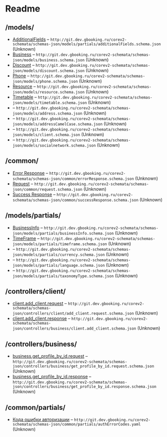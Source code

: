 # Readme

## /models/

- [AdditionalFields](./models/additionalField.schema.md) –
  `http://git.dev.gbooking.ru/corev2-schemata/schemas-json/models/partials/additionalFields.schema.json` (Unknown)
- [Business](./models/business.schema.md) –
  `http://git.dev.gbooking.ru/corev2-schemata/schemas-json/models/business.schema.json` (Unknown)
- [Discount](./models/discount.schema.md) –
  `http://git.dev.gbooking.ru/corev2-schemata/schemas-json/models/discount.schema.json` (Unknown)
- [Phone](./models/phone.schema.md) –
  `http://git.dev.gbooking.ru/corev2-schemata/schemas-json/models/phone.schema.json` (Unknown)
- [Resource](./models/resource.schema.md) –
  `http://git.dev.gbooking.ru/corev2-schemata/schemas-json/models/resource.schema.json` (Unknown)
- [Timetable](./models/timetable.schema.md) –
  `http://git.dev.gbooking.ru/corev2-schemata/schemas-json/models/timetable.schema.json` (Unknown)
- [](./models/address.schema.md) – `http://git.dev.gbooking.ru/corev2-schemata/schemas-json/models/address.schema.json`
  (Unknown)
- [](./models/addressCamelCase.schema.md) –
  `http://git.dev.gbooking.ru/corev2-schemata/schemas-json/models/addressCamelCase.schema.json` (Unknown)
- [](./models/client.schema.md) – `http://git.dev.gbooking.ru/corev2-schemata/schemas-json/models/client.schema.json`
  (Unknown)
- [](./models/socialNetwork.schema.md) –
  `http://git.dev.gbooking.ru/corev2-schemata/schemas-json/models/socialnetwork.schema.json` (Unknown)

## /common/

- [Error Response](./common/errorResponse.schema.md) –
  `http://git.dev.gbooking.ru/corev2-schemata/schemas-json/common/errorResponse.schema.json` (Unknown)
- [Request](./common/request.schema.md) –
  `http://git.dev.gbooking.ru/corev2-schemata/schemas-json/common/request.schema.json` (Unknown)
- [Success Response](./common/successResponse.schema.md) –
  `http://git.dev.gbooking.ru/corev2-schemata/schemas-json/common/successResponse.schema.json` (Unknown)

## /models/partials/

- [BusinessInfo](./models/partials/businessInfo.schema.md) –
  `http://git.dev.gbooking.ru/corev2-schemata/schemas-json/models/partials/businessInfo.schema.json` (Unknown)
- [TimeFrame](./models/partials/timeframe.schema.md) –
  `http://git.dev.gbooking.ru/corev2-schemata/schemas-json/models/partials/timeframe.schema.json` (Unknown)
- [](./models/partials/currency.schema.md) –
  `http://git.dev.gbooking.ru/corev2-schemata/schemas-json/models/partials/currency.schema.json` (Unknown)
- [](./models/partials/language.schema.md) –
  `http://git.dev.gbooking.ru/corev2-schemata/schemas-json/models/partials/language.schema.json` (Unknown)
- [](./models/partials/taxonomyType.schema.md) –
  `http://git.dev.gbooking.ru/corev2-schemata/schemas-json/models/partials/taxonomyType.schema.json` (Unknown)

## /controllers/client/

- [client.add_client.request](./controllers/client/add_client.request.schema.md) –
  `http://git.dev.gbooking.ru/corev2-schemata/schemas-json/controllers/client/add_client.request.schema.json` (Unknown)
- [client.add_client.response](./controllers/client/add_client.response.schema.md) –
  `http://git.dev.gbooking.ru/corev2-schemata/schemas-json/controllers/business/client.add_client.schema.json`
  (Unknown)

## /controllers/business/

- [business.get_profile_by_id.request](./controllers/business/get_profile_by_id.request.schema.md) –
  `http://git.dev.gbooking.ru/corev2-schemata/schemas-json/controllers/business/get_profile_by_id.request.schema.json`
  (Unknown)
- [business.get_profile_by_id.response](./controllers/business/get_profile_by_id.response.schema.md) –
  `http://git.dev.gbooking.ru/corev2-schemata/schemas-json/controllers/business/get_profile_by_id.response.schema.json`
  (Unknown)

## /common/partials/

- [Кода ошибки авторизации](./common/partials/authErrorCodes.schema.md) –
  `http://git.dev.gbooking.ru/corev2-schemata/schemas-json/common/partials/authErrorCodes.yaml` (Unknown)
